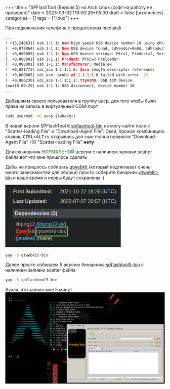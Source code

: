 +++
title = "SPFlashTool (Версия 5) на Arch Linux (софт на работу не проверен)"
date = 2023-03-02T19:00:29+05:00
draft = false
[taxonomies]
categories = []
tags = ["linux"]
+++

При подключении телефона с процессором mediatek

```sh
...
[ +13,240631] usb 1-1.1: new high-speed USB device number 10 using ehci-pci
[  +0,078864] usb 1-1.1: New USB device found, idVendor=0e8d, idProduct=2000, bcdDevice= 1.00
[  +0,000005] usb 1-1.1: New USB device strings: Mfr=1, Product=2, SerialNumber=0
[  +0,000001] usb 1-1.1: Product: MT65xx Preloader
[  +0,000001] usb 1-1.1: Manufacturer: MediaTek
[  +0,021773] cdc_acm 1-1.1:1.0: Zero length descriptor references
[  +0,000005] cdc_acm: probe of 1-1.1:1.0 failed with error -22
[  +0,080230] cdc_acm 1-1.1:1.1: ttyACM0: USB ACM device
[ноя18 00:29] usb 1-1.1: USB disconnect, device number 10
...
```

Добавляем своего пользователя в группу uucp, для того чтобы были права на запись в виртуальный COM-порт

```bash
sudo usermod -aG uucp $(whoami)
```

В новой версии SPFlashTool 6 [spflashtool-bin](https://aur.archlinux.org/packages/spflashtool-bin) не могу найти поле с "Scatter-loading File"
и "Download-Agent File". Окей, прожал комбинацию клавиш <kbd><kbd>CTRL</kbd>+<kbd>ALT</kbd>+<kbd>v</kbd></kbd> открылись доп-ные поля и появился "Download-Agent File" НО "Scatter-loading File" **нету**

Для скачивания <span style="color:green">НОРМАЛЬНОЙ</span> версии с наличием заливки scatter файла вот что мне пришлось сделать

Дабы не пришлось собирать [qtwebkit](https://aur.archlinux.org/packages/qtwebkit) (который подтягивает очень много зависимостей для сборки) просто соберите бинарник [qtwebkit-bin](https://aur.archlinux.org/packages/qtwebkit-bin) и ваше время и нервы будут сохранены :)

![image](/images/SPFlashTool-ArchLinux/swappy-20221118-151453.png)

```bash
yay -S qtwebkit-bin
```

Далее просто собираем 5 версию бинарника [spflashtool5-bin](https://aur.archlinux.org/packages/spflashtool5-bin) с наличием заливки scatter файла

```bash
yay -S spflashtool5-bin
```

Вуаля, это заняло мне 5 минут
![image](/images/SPFlashTool-ArchLinux/1668766134.png)
